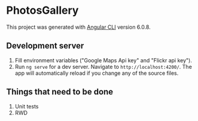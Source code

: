 # PhotosGallery

This project was generated with [Angular CLI](https://github.com/angular/angular-cli) version 6.0.8.

## Development server
1. Fill environment variables ("Google Maps Api key" and "Flickr api key").
2. Run `ng serve` for a dev server. Navigate to `http://localhost:4200/`. The app will automatically reload if you change any of the source files.

## Things that need to be done
1. Unit tests
2. RWD
